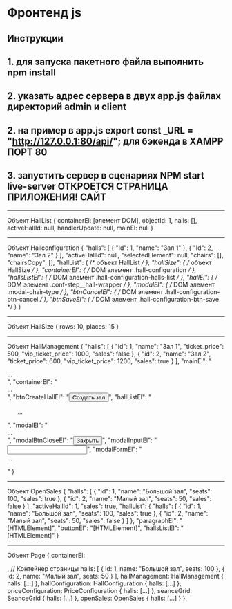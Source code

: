 # Фронтенд js  

## Инструкции

## 1. для запуска пакетного файла выполнить npm install

## 2. указать адрес сервера в двух app.js файлах директорий admin и client

## 2. на пример в app.js  export const _URL = "<http://127.0.0.1:80/api/>"; для бэкенда в XAMPP ПОРТ 80

## 3. запустить сервер в сценариях NPM start live-server ОТКРОЕТСЯ СТРАНИЦА ПРИЛОЖЕНИЯ! САЙТ

* * *
Объект HallList {
  containerEl: [элемент DOM],
  objectId: 1,
  halls: [],
  activeHallId: null,
  handlerUpdate: null,
  mainEl: null
}

* * *
Объект Hallconfiguration {
  "halls": [
    { "Id": 1, "name": "Зал 1" },
    { "Id": 2, "name": "Зал 2" }
  ],
  "activeHallId": null,
  "selectedElement": null,
  "chairs": [],
  "chairsCopy": [],
  "hallList": { /* объект HallList */ },
  "hallSize": { /* объект HallSize */ },
  "containerEl": { /* DOM элемент .hall-configuration */ },
  "hallsListEl": { /* DOM элемент .hall-configuration-halls-list */ },
  "hallEl": { /* DOM элемент .conf-step__hall-wrapper */ },
  "modalEl": { /* DOM элемент .modal-chair-type */ },
  "btnCancelEl": { /* DOM элемент .hall-configuration-btn-cancel */ },
  "btnSaveEl": { /* DOM элемент .hall-configuration-btn-save */ }
}

* * *
Объект HallSize {
  rows: 10,
  places: 15
}

* * *
Объект HallManagement {
  "halls": [
    {
      "id": 1,
      "name": "Зал 1",
      "ticket_price": 500,
      "vip_ticket_price": 1000,
      "sales": false
    },
    {
      "id": 2,
      "name": "Зал 2",
      "ticket_price": 600,
      "vip_ticket_price": 1200,
      "sales": true
    }
  ],
  "mainEl": "<div class='main'>...</div>",
  "containerEl": "<div class='hall-management'>...</div>",
  "btnCreateHallEl": "<button class='create-hall'>Создать зал</button>",
  "hallListEl": "<ul class='hall-list'>...</ul>",
  "modalEl": "<div class='modal-create-hall'>...</div>",
  "modalBtnCloseEl": "<button class='modal-create-hall__btn-close'>Закрыть</button>",
  "modalInputEl": "<input class='modal-create-hall__input' type='text'>",
  "modalFormEl": "<form class='modal-create-hall__form'>...</form>"
}

* * *
Объект OpenSales {
  "halls": [
    {
      "id": 1,
      "name": "Большой зал",
      "seats": 100,
      "sales": true
    },
    {
      "id": 2,
      "name": "Малый зал",
      "seats": 50,
      "sales": false
    }
  ],
  "activeHallId": 1,
  "sales": true,
  "hallList": {
    "halls": [
      {
        "id": 1,
        "name": "Большой зал",
        "seats": 100,
        "sales": true
      },
      {
        "id": 2,
        "name": "Малый зал",
        "seats": 50,
        "sales": false
      }
    ]
  },
  "paragraphEl": "[HTMLElement]",
  "buttonEl": "[HTMLElement]",
  "hallsListEl": "[HTMLElement]"
}

* * *
Объект Page {
  containerEl: <div id="app"></div>, // Контейнер страницы
  halls: [
    { id: 1, name: "Большой зал", seats: 100 },
    { id: 2, name: "Малый зал", seats: 50 }
  ],
  hallManagement: HallManagement { halls: [...] },
  hallConfiguration: HallConfiguration { halls: [...] },
  priceConfiguration: PriceConfiguration { halls: [...] },
  seanceGrid: SeanceGrid { halls: [...] },
  openSales: OpenSales { halls: [...] }
}